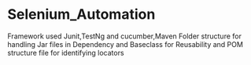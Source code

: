 # Selenium_Automation
Framework used Junit,TestNg and cucumber,Maven Folder structure for handling Jar files in Dependency and Baseclass for Reusability and POM structure file for identifying locators
